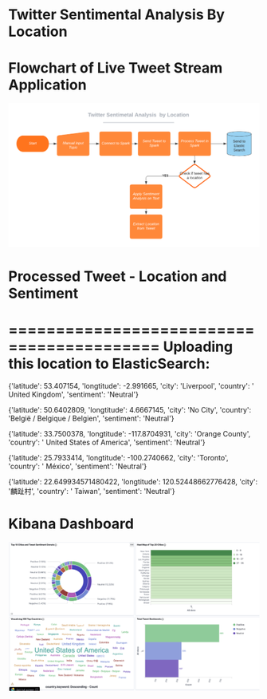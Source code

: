 # Twitter Sentimental Analysis By Location

# Flowchart of Live Tweet Stream Application

<img src="https://github.com/JaimeGoB/Twitter_Sentimental_Analysis_By_Location/blob/main/images/flowchart.png" length = 1000 width="1000"/>


# Processed Tweet - Location and Sentiment



 ==========================================
 Uploading this location to ElasticSearch:
 ==========================================
 {'latitude': 53.407154, 'longtitude': -2.991665, 'city': 'Liverpool', 'country': ' United Kingdom', 'sentiment': 'Neutral'} 
 
 
 {'latitude': 50.6402809, 'longtitude': 4.6667145, 'city': 'No City', 'country': 'België / Belgique / Belgien', 'sentiment': 'Neutral'} 
 

 {'latitude': 33.7500378, 'longtitude': -117.8704931, 'city': 'Orange County', 'country': ' United States of America', 'sentiment': 'Neutral'} 
 

 {'latitude': 25.7933414, 'longtitude': -100.2740662, 'city': 'Toronto', 'country': ' México', 'sentiment': 'Neutral'} 
 

 {'latitude': 22.649934571480422, 'longtitude': 120.52448662776428, 'city': '麟趾村', 'country': ' Taiwan', 'sentiment': 'Neutral'}
 
 # Kibana Dashboard
 
 <img src="https://github.com/JaimeGoB/Twitter_Sentimental_Analysis_By_Location/blob/main/images/dashboard.png" length = 1000 width="1000"/>

 
